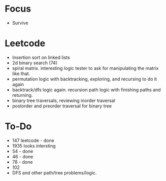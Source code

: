 # Focus
- Survive

# Leetcode
- Insertion sort on linked lists
- 2d binary search (74)
- spiral matrix. interesting logic tester to ask for manipulating the matrix like that. 
- permutation logic with backtracking, exploring, and recursing to do it again
- backtrack/dfs logic again. recursion path logic with finishing paths and returning. 
- binary tree traversals, reviewing inorder traversal
- postorder and preorder traversal for binary tree

# To-Do
- 147 leetcode - done
- 1935 looks intersting
- 54 - done
- 46 - done
- 78 - done
- 102
- DFS and other path/tree problems/logic. 